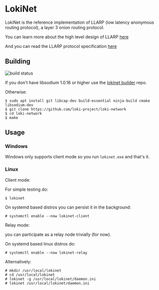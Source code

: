 # LokiNet

LokiNet is the reference implementation of LLARP (low latency anonymous routing protocol), a layer 3 onion routing protocol.

You can learn more about the high level design of LLARP [here](doc/high-level.txt)

And you can read the LLARP protocol specification [here](doc/proto_v0.txt)


## Building

![build status](https://gitlab.com/lokiproject/loki-network/badges/master/pipeline.svg "build status")


If you don't have libsodium 1.0.16 or higher use the [lokinet builder](https://github.com/loki-project/lokinet-builder) repo.

Otherwise:

    $ sudo apt install git libcap-dev build-essential ninja-build cmake libsodium-dev
    $ git clone https://github.com/loki-project/loki-network
    $ cd loki-network
    $ make

## Usage

### Windows

Windows only supports client mode so you run `lokinet.exe` and that's it.

### Linux

Client mode:

For simple testing do:

    $ lokinet
   
On systemd based distros you can persist it in the background:

    # systemctl enable --now lokinet-client
   
   
Relay mode:

you can participate as a relay node trivially (for now).

On systemd based linux distros do:

    # systemctl enable --now lokinet-relay

Alternatively:

    # mkdir /usr/local/lokinet
    # cd /usr/local/lokinet
    # lokinet -g /usr/local/lokinet/daemon.ini
    # lokinet /usr/local/lokinet/daemon.ini

